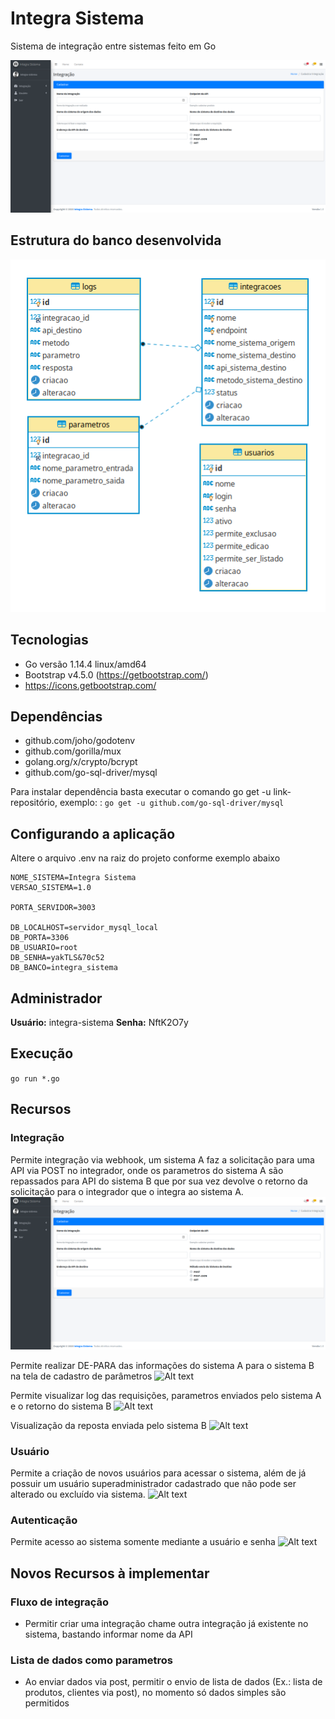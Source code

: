 # Integra Sistema
Sistema de integração entre sistemas feito em Go

![Alt text](/imagens/cadastro-integracao.png?raw=true "Página cadastro de integração")

## Estrutura do banco desenvolvida
![Alt text](/imagens/der.png?raw=true "Diagrama de Entidade e Relacionamento")

## Tecnologias
* Go versão 1.14.4 linux/amd64
* Bootstrap v4.5.0 (https://getbootstrap.com/)
* https://icons.getbootstrap.com/

## Dependências
* github.com/joho/godotenv
* github.com/gorilla/mux
* golang.org/x/crypto/bcrypt
* github.com/go-sql-driver/mysql

Para instalar dependência basta executar o comando go get -u link-repositório, exemplo: : ```go get -u github.com/go-sql-driver/mysql```

## Configurando a aplicação 
Altere o arquivo .env na raiz do projeto conforme exemplo abaixo
```
NOME_SISTEMA=Integra Sistema
VERSAO_SISTEMA=1.0

PORTA_SERVIDOR=3003

DB_LOCALHOST=servidor_mysql_local
DB_PORTA=3306
DB_USUARIO=root
DB_SENHA=yakTLS&70c52
DB_BANCO=integra_sistema
```

## Administrador
**Usuário:** integra-sistema
**Senha:** NftK2O7y

## Execução
```go run *.go```

## Recursos

### Integração
Permite integração via webhook, um sistema A faz a solicitação para uma API via POST no integrador, 
onde os parametros do sistema A são repassados para API do sistema B que por sua vez devolve o 
retorno da solicitação para o integrador que o integra ao sistema A.
![Alt text](/imagens/cadastro-integracao.png?raw=true "Página cadastro de integração")

Permite realizar DE-PARA das informações do sistema A para o sistema B na tela de cadastro de parâmetros
![Alt text](/imagens/editar-parametros.png?raw=true "Página de edição de parametros")

Permite visualizar log das requisições, parametros enviados pelo sistema A e o retorno do sistema B
![Alt text](/imagens/visualizar-logs.png?raw=true "Página de visualização de logs")

Visualização da reposta enviada pelo sistema B 
![Alt text](/imagens/visualizar-log-retorno-integracao.png?raw=true "Página listagem log das integrações")

### Usuário
Permite a criação de novos usuários para acessar o sistema, além de já possuir um usuário 
superadministrador cadastrado que não pode ser alterado ou excluído via sistema.
![Alt text](/imagens/cadastro-usuario.png?raw=true "Página de cadastro de usuário")

### Autenticação
Permite acesso ao sistema somente mediante a usuário e senha
![Alt text](/imagens/autenticacao.png?raw=true "Página de autenticação")

## Novos Recursos à implementar
### Fluxo de integração
* Permitir criar uma integração chame outra integração já existente no sistema, bastando informar nome da API
### Lista de dados como parametros
* Ao enviar dados via post, permitir o envio de lista de dados (Ex.: lista de produtos, clientes via post), no momento só dados simples são permitidos